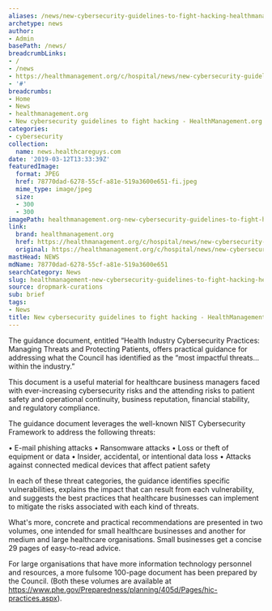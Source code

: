 ```yaml
---
aliases: /news/new-cybersecurity-guidelines-to-fight-hacking-healthmanagement-org
archetype: news
author:
- Admin
basePath: /news/
breadcrumbLinks:
- /
- /news
- https://healthmanagement.org/c/hospital/news/new-cybersecurity-guidelines-to-fight-hacking
- '#'
breadcrumbs:
- Home
- News
- healthmanagement.org
- New cybersecurity guidelines to fight hacking - HealthManagement.org
categories:
- cybersecurity
collection:
  name: news.healthcareguys.com
date: '2019-03-12T13:33:39Z'
featuredImage:
  format: JPEG
  href: 78770dad-6278-55cf-a81e-519a3600e651-fi.jpeg
  mime_type: image/jpeg
  size:
  - 300
  - 300
imagePath: healthmanagement.org-new-cybersecurity-guidelines-to-fight-hacking-healthmanagement-org
link:
  brand: healthmanagement.org
  href: https://healthmanagement.org/c/hospital/news/new-cybersecurity-guidelines-to-fight-hacking
  original: https://healthmanagement.org/c/hospital/news/new-cybersecurity-guidelines-to-fight-hacking
mastHead: NEWS
mdName: 78770dad-6278-55cf-a81e-519a3600e651
searchCategory: News
slug: healthmanagement-new-cybersecurity-guidelines-to-fight-hacking-healthmanagement-org
source: dropmark-curations
sub: brief
tags:
- News
title: New cybersecurity guidelines to fight hacking - HealthManagement.org
---
```


The guidance document, entitled “Health Industry Cybersecurity Practices: Managing Threats and Protecting Patients, offers practical guidance for addressing what the Council has identified as the “most impactful threats... within the industry.” 

This document is a useful material for healthcare business managers faced with ever-increasing cybersecurity risks and the attending risks to patient safety and operational continuity, business reputation, financial stability, and regulatory compliance. 

The guidance document leverages the well-known NIST Cybersecurity Framework to address the following threats: 

• E-mail phishing attacks 
• Ransomware attacks 
• Loss or theft of equipment or data 
• Insider, accidental, or intentional data loss 
• Attacks against connected medical devices that affect patient safety 

In each of these threat categories, the guidance identifies specific vulnerabilities, explains the impact that can result from each vulnerability, and suggests the best practices that healthcare businesses can implement to mitigate the risks associated with each kind of threats. 

What's more, concrete and practical recommendations are presented in two volumes, one intended for small healthcare businesses and another for medium and large healthcare organisations. Small businesses get a concise 29 pages of easy-to-read advice. 

For large organisations that have more information technology personnel and resources, a more fulsome 100-page document has been prepared by the Council. (Both these volumes are available at https://www.phe.gov/Preparedness/planning/405d/Pages/hic-practices.aspx).